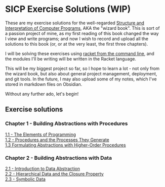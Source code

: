 # SICP Exercise Solutions (WIP)

These are my exercise solutions for the well-regarded [Structure and Interpretation of Computer Programs](https://sarabander.github.io/sicp/html/index.xhtml), AKA the "wizard book". This is sort of a passion project of mine, as my first reading of this book changed the way I view and write programs; and now I wish to record and upload all the solutions to this book (or, or at the very least, the first three chapters).

I will be solving these exercises using [racket from the command line](https://docs.racket-lang.org/guide/racket.html), and the modules I'll be writing will be written in the Racket language.

This will be my biggest project so far, so I hope to learn a lot - not only from the wizard book, but also about general project management, deployment, and git tools. In the future, I may also upload some of my notes, which I've stored in markdown files on Obsidian.

Without any further ado, let's begin!

## Exercise solutions
### Chapter 1 - Building Abstractions with Procedures
[1.1 - The Elements of Programming](./src/chapter-1/1-1)\
[1.2 - Procedures and the Processes They Generate](./src/chapter-1/1-2)\
[1.3 Formulating Abstractions with Higher-Order Procedures](./src/chapter-1/1-3)

### Chapter 2 - Building Abstractions with Data
[2.1 - Introduction to Data Abstraction](./src/chapter-2/2-1)\
[2.2 - Hierarchical Data and the Closure Property](./src/chapter-2/2-2)\
[2.3 - Symbolic Data](./src/chapter-2/2-3)

